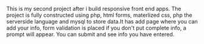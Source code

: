 This is my second project after i build responsive front end apps. The project is fully constructed using php, html forms, materlized css, php the serverside language and mysql to store data.It has add page where you can add your info, form validation is placed if you don't put complete info, a prompt will appear. You can submit and see info you have entered.
